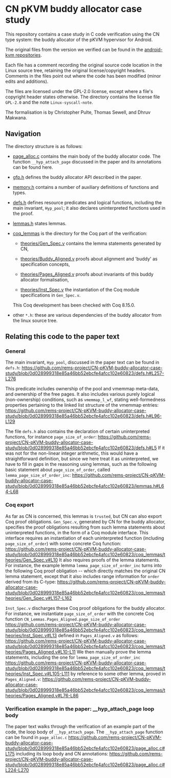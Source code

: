 # CN pKVM buddy allocator case study

This repository contains a case study in C code verification using the
CN type system: the buddy allocator of the pKVM hypervisor for
Android.

The original files from the version we verified can be found in the [android-kvm repositories](https://android-kvm.googlesource.com/linux/+/39111fc40453747f8213cf9ef4337448d3c6197d/arch/arm64/kvm/hyp/nvhe/page_alloc.c).

Each file has a comment recording the original source code location in
the Linux source tree, retaining the original license/copyright
headers. Comments in the files point out where the code has been
modified (minor edits and additions).

The files are licensed under the GPL-2.0 license, except where a file's copyright header states otherwise.
The directory contains the license file `GPL-2.0` and the note
`Linux-syscall-note`.

The formalisation is by Christopher Pulte, Thomas Sewell, and Dhruv Makwana.

## Navigation

The directory structure is as follows:

- [page_alloc.c](page_alloc.c) contains the main body of the buddy
  allocator code. The function `__hyp_attach_page` discussed in the
  paper and its annotations can be found here.

- [gfp.h](gfp.h) defines the buddy allocator API described in the
  paper.

- [memory.h](memory.h) contains a number of auxiliary definitions of
  functions and types.
  
- [defs.h](defs.h) defines resource predicates and logical functions,
  including the main invariant, `Hyp_pool`; it also declares
  uninterpreted functions used in the proof.

- [lemmas.h](lemmas.h) states lemmas.

- [coq_lemmas](coq_lemmas) is the directory for the Coq part of the verification:

  - [theories/Gen_Spec.v](coq_lemmas/theories/Gen_Spec.v) contains the
    lemma statements generated by CN,
  
  - [theories/Buddy_Aligned.v](coq_lemmas/theories/Buddy_Aligned.v)
    proofs about alignment and 'buddy' as specification concepts,

  - [theories/Pages_Aligned.v](coq_lemmas/theories/Pages_Aligned.v)
    proofs about invariants of this buddy allocator formalisation,

  - [theories/Inst_Spec.v](coq_lemmas/theories/Inst_Spec.v) the
    instantiation of the Coq module specifications in `Gen_Spec.v`.

  This Coq development has been checked with Coq 8.15.0.


- other `*.h`: these are various dependencies of the buddy allocator
  from the linux source tree.


## Relating this code to the paper text

### General

The main invariant, `Hyp_pool`, discussed in the paper text can be
found in `defs.h`:
https://github.com/rems-project/CN-pKVM-buddy-allocator-case-study/blob/0d028999318e85a46bb52ebcfe4afcc102e60823/defs.h#L257-L276

This predicate includes ownership of the pool and vmemmap
meta-data, and ownership of the free pages. It also includes various purely logical (non-ownership) conditions, such as
`vmemmap_l_wf`, stating well-formedness
properties pertaining to the linked list structure of the vmemmap
entries: 
https://github.com/rems-project/CN-pKVM-buddy-allocator-case-study/blob/0d028999318e85a46bb52ebcfe4afcc102e60823/defs.h#L96-L129

The file `defs.h` also contains the declaration of certain
uninterpreted functions, for instance `page_size_of_order`: 
https://github.com/rems-project/CN-pKVM-buddy-allocator-case-study/blob/0d028999318e85a46bb52ebcfe4afcc102e60823/defs.h#L5 
If it was not for the non-linear integer arithmetic, this would have a straightforward definition, but since we here treat it as uninterpreted, we have to fill in gaps in the reasoning using lemmas, such as the following basic statement about `page_size_of_order`, called `lemma_page_size_of_order_inc`: https://github.com/rems-project/CN-pKVM-buddy-allocator-case-study/blob/0d028999318e85a46bb52ebcfe4afcc102e60823/lemmas.h#L64-L68 


### Coq export

As far as CN is concerned, this lemmas is `trusted`, but CN can also export
Coq proof obligations. `Gen_Spec.v`, generated by CN for the buddy allocator, specifies the proof obligations resulting from such lemma statements about uninterpreted functions, in the form of a Coq module interface. 
This interface requires an instantiation of each uninterpreted function (including `page_size_of_order`) with some concrete Coq function: https://github.com/rems-project/CN-pKVM-buddy-allocator-case-study/blob/0d028999318e85a46bb52ebcfe4afcc102e60823/coq_lemmas/theories/Gen_Spec.v#L10 
It also requires proofs of the lemma statements. For instance, the example lemma `lemma_page_size_of_order_inc` turns into the following Coq proof obligation -- which directly matches the original CN lemma statement, except that it also includes range information for `order` derived from its C-type: https://github.com/rems-project/CN-pKVM-buddy-allocator-case-study/blob/0d028999318e85a46bb52ebcfe4afcc102e60823/coq_lemmas/theories/Gen_Spec.v#L157-L162 

`Inst_Spec.v` discharges these Coq proof obligations for the buddy allocator. 
For instance, we instantiate `page_size_of_order` with the concrete Coq function `CN_Lemmas.Pages_Aligned.page_size_of_order`
https://github.com/rems-project/CN-pKVM-buddy-allocator-case-study/blob/0d028999318e85a46bb52ebcfe4afcc102e60823/coq_lemmas/theories/Inst_Spec.v#L13
defined in `Pages_Aligned.v` as follows:
https://github.com/rems-project/CN-pKVM-buddy-allocator-case-study/blob/0d028999318e85a46bb52ebcfe4afcc102e60823/coq_lemmas/theories/Pages_Aligned.v#L10-L11
We then manually prove the lemma statements, including the one for `lemma_page_size_of_order_inc`
https://github.com/rems-project/CN-pKVM-buddy-allocator-case-study/blob/0d028999318e85a46bb52ebcfe4afcc102e60823/coq_lemmas/theories/Inst_Spec.v#L105-L111
by reference to some other lemma, proved in `Pages_Aligned.v`:
https://github.com/rems-project/CN-pKVM-buddy-allocator-case-study/blob/0d028999318e85a46bb52ebcfe4afcc102e60823/coq_lemmas/theories/Pages_Aligned.v#L76-L86 

### Verification example in the paper: __hyp_attach_page loop body

The paper text walks through the verification of an example part of the
code, the loop body of `__hyp_attach_page`. The `__hyp_attach_page` function can be found in `page_alloc.c`
https://github.com/rems-project/CN-pKVM-buddy-allocator-case-study/blob/0d028999318e85a46bb52ebcfe4afcc102e60823/page_alloc.c#L175
including its loop body and CN annotations:
https://github.com/rems-project/CN-pKVM-buddy-allocator-case-study/blob/0d028999318e85a46bb52ebcfe4afcc102e60823/page_alloc.c#L224-L270 

